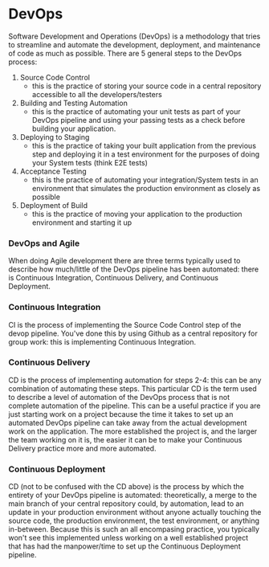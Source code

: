 # DevOps
Software Development and Operations (DevOps) is a methodology that tries to streamline and automate the development, deployment, and maintenance of code as much as possible. There are 5 general steps to the DevOps process:
1. Source Code Control
    - this is the practice of storing your source code in a central repository accessible to all the developers/testers
2. Building and Testing Automation
    - this is the practice of automating your unit tests as part of your DevOps pipeline and using your passing tests as a check before building your application.
3. Deploying to Staging
    - this is the practice of taking your built application from the previous step and deploying it in a test environment for the purposes of doing your System tests (think E2E tests)
4. Acceptance Testing
    - this is the practice of automating your integration/System tests in an environment that simulates the production environment as closely as possible
5. Deployment of Build
    - this is the practice of moving your application to the production environment and starting it up

### DevOps and Agile
When doing Agile development there are three terms typically used to describe how much/little of the DevOps pipeline has been automated: there is Continuous Integration, Continuous Delivery, and Continuous Deployment.

### Continuous Integration
CI is the process of implementing the Source Code Control step of the devop pipeline. You've done this by using Github as a central repository for group work: this is implementing Continuous Integration. 

### Continuous Delivery
CD is the process of implementing automation for steps 2-4: this can be any combination of automating these steps. This particular CD is the term used to describe a level of automation of the DevOps process that is not complete automation of the pipeline. This can be a useful practice if you are just starting work on a project because the time it takes to set up an automated DevOps pipeline can take away from the actual development work on the application. The more established the project is, and the larger the team working on it is, the easier it can be to make your Continuous Delivery practice more and more automated.

### Continuous Deployment
CD (not to be confused with the CD above) is the process by which the entirety of your DevOps pipeline is automated: theoretically, a merge to the main branch of your central repository could, by automation, lead to an update in your production environment without anyone actually touching the source code, the production environment, the test environment, or anything in-between. Because this is such an all encompasing practice, you typically won't see this implemented unless working on a well established project that has had the manpower/time to set up the Continuous Deployment pipeline.
